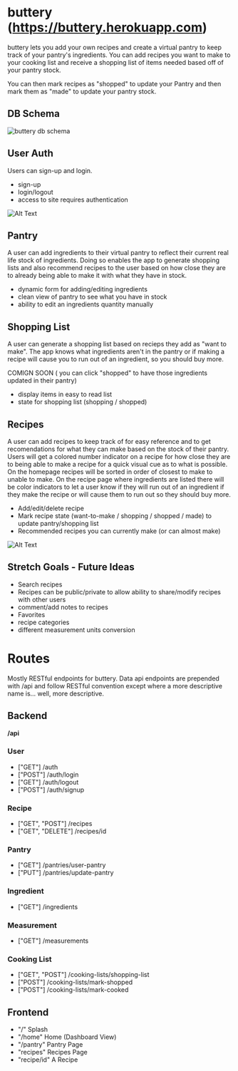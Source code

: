 # buttery (https://buttery.herokuapp.com)

buttery lets you add your own recipes and create a virtual pantry to keep track of your pantry's ingredients. You can add recipes you want to make to your cooking list and receive a shopping list of items needed based off of your pantry stock.

You can then mark recipes as "shopped" to update your Pantry and then mark them as "made" to update your pantry stock.

## DB Schema

![buttery db schema](https://i.imgur.com/kdGlheD.png)

## User Auth

Users can sign-up and login.

- sign-up
- login/logout
- access to site requires authentication

![Alt Text](https://media.giphy.com/media/ClZZPi3QXgXXoNRyyG/giphy.gif)

## Pantry

A user can add ingredients to their virtual pantry to reflect their current real life stock of ingredients. Doing so enables the app to generate
shopping lists and also recommend recipes to the user based on how close they are to already being able to make it with what they have in stock.

- dynamic form for adding/editing ingredients 
- clean view of pantry to see what you have in stock
- ability to edit an ingredients quantity manually 

## Shopping List

A user can generate a shopping list based on recieps they add as "want to make". The app knows what ingredients aren't in the pantry or if making a recipe will cause you to run out of an ingredient, so you should buy more.

COMIGN SOON ( you can click "shopped" to have those ingredients updated in their pantry)

- display items in easy to read list
- state for shopping list (shopping / shopped)

## Recipes

A user can add recipes to keep track of for easy reference and to get recomendations for what they can make based on the stock of their pantry.
Users will get a colored number indicator on a recipe for how close they are to being able to make a recipe for a quick visual cue as to what is possible. On the homepage recipes will be sorted in order of closest to make to unable to make. On the recipe page where ingredients are listed there will be color indicators to let a user know if they will run out of an ingredient if they make the recipe or will cause them to run out so they should buy more.

- Add/edit/delete recipe
- Mark recipe state (want-to-make / shopping / shopped / made) to update pantry/shopping list
- Recommended recipes you can currently make (or can almost make)

![Alt Text](https://media.giphy.com/media/YHw43U1Q8k6mSHg8Dy/giphy.gif)


## Stretch Goals - Future Ideas

- Search recipes
- Recipes can be public/private to allow ability to share/modify recipes with other users
- comment/add notes to recipes
- Favorites
- recipe categories
- different measurement units conversion

# Routes
Mostly RESTful endpoints for buttery. Data api endpoints are prepended with /api and follow RESTful convention except where a more descriptive name is... well, more descriptive.

## Backend

**/api**

### User

- ["GET"] /auth 
- ["POST"] /auth/login
- ["GET"] /auth/logout
- ["POST"] /auth/signup

### Recipe

- ["GET", "POST"] /recipes
- ["GET", "DELETE"] /recipes/id

### Pantry

- ["GET"] /pantries/user-pantry
- ["PUT"] /pantries/update-pantry

### Ingredient

- ["GET"] /ingredients

### Measurement

- ["GET"] /measurements

### Cooking List

- ["GET", "POST"] /cooking-lists/shopping-list
- ["POST"] /cooking-lists/mark-shopped
- ["POST"] /cooking-lists/mark-cooked

## Frontend

 - "/" Splash
 - "/home" Home (Dashboard View)
 - "/pantry" Pantry Page
 - "recipes" Recipes Page
 - "recipe/id" A Recipe
